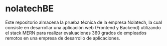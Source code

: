 # nolatechBE
Este repositorio almacena la prueba técnica de la empresa Nolatech, la cual consiste en desarrollar una aplicación web (Frontend y Backend) utilizando el stack MERN para realizar evaluaciones 360 grados de empleados remotos en una empresa de desarrollo de aplicaciones.
